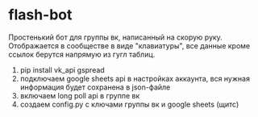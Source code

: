 # flash-bot
Простенький бот для группы вк, написанный на скорую руку. Отображается в сообществе в виде "клавиатуры", все данные кроме ссылок берутся напрямую из гугл таблиц.
1. pip install vk_api gspread
2. подключаем google sheets api в настройках аккаунта, вся нужная информация будет сохранена в json-файле
3. включаем long poll api в группе вк
4. создаем config.py с ключами группы вк и google sheets (щитс)
